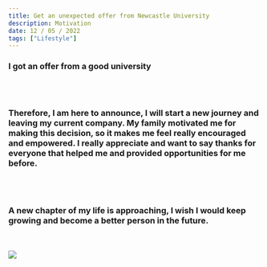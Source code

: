 ```yaml
---
title: Get an unexpected offer from Newcastle University
description: Motivation
date: 12 / 05 / 2022
tags: ["Lifestyle"]
---
```


<h3>I got an offer from a good university</h3>
<br/>
<br/>
<h3>Therefore, I am here to announce, I will start a new journey and leaving my current company. My family motivated me for making this decision, so it makes me feel really encouraged and empowered. I really appreciate and want to say thanks for everyone that helped me and provided opportunities for me before.</h3>
<br/>
<br/>
<h3>A new chapter of my life is approaching, I wish I would keep growing and become a better person in the future.</h3>
<br/>
<br/>
<Image layout='fill' src='/image/Blog/20220512-0100/20220512-0001.jpg'></Image><br/>
